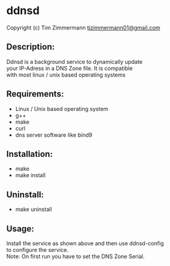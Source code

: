 # ddnsd  
Copyright (c) Tim Zimmermann <tizimmermann01@gmail.com>  
  
## Description:   
Ddnsd is a background service to dynamically update  
your IP-Adress in a DNS Zone file. It is compatible  
with most linux / unix based operating systems     
  
## Requirements:    
- Linux / Unix based operating system  
- g++  
- make  
- curl
- dns server software like bind9

## Installation:  
- make  
- make install    
  
## Uninstall:  
- make uninstall  
  
## Usage:  
Install the service as shown above and then use ddnsd-config  
to configure the service.  
Note: On first run you have to set the DNS Zone Serial.   
